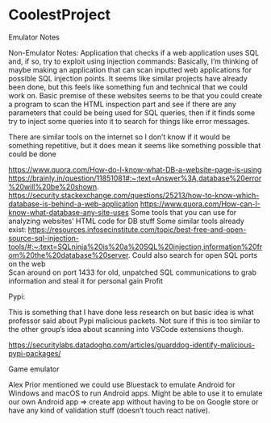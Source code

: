 # CoolestProject

Emulator Notes


Non-Emulator Notes:
Application that checks if a web application uses SQL and, if so, try to exploit using injection commands:
Basically, I’m thinking of maybe making an application that can scan inputted web applications for possible SQL injection points. It seems like similar projects have already been done, but this feels like something fun and technical that we could work on. Basic premise of these websites seems to be that you could create a program to scan the HTML inspection part and see if there are any parameters that could be being used for SQL queries, then if it finds some try to inject some queries into it to search for things like error messages.

There are similar tools on the internet so I don’t know if it would be something repetitive, but it does mean it seems like something possible that could be done

https://www.quora.com/How-do-I-know-what-DB-a-website-page-is-using 
https://brainly.in/question/11851081#:~:text=Answer%3A,database%20error%20will%20be%20shown. 
https://security.stackexchange.com/questions/25213/how-to-know-which-database-is-behind-a-web-application 
https://www.quora.com/How-can-I-know-what-database-any-site-uses Some tools that you can use for analyzing websites’ HTML code for DB stuff
Some similar tools already exist: https://resources.infosecinstitute.com/topic/best-free-and-open-source-sql-injection-tools/#:~:text=SQLninja%20is%20a%20SQL%20injection,information%20from%20the%20database%20server.
Could also search for open SQL ports on the web\
Scan around on port 1433 for old, unpatched SQL communications to grab information and steal it for personal gain
Profit


Pypi:

This is something that I have done less research on but basic idea is what professor said about Pypi malicious packets. Not sure if this is too similar to the other group’s idea about scanning into VSCode extensions though.

https://securitylabs.datadoghq.com/articles/guarddog-identify-malicious-pypi-packages/

Game emulator

Alex Prior mentioned we could use Bluestack to emulate Android for Windows and macOS to run Android apps. Might be able to use it to emulate our own Android app => create app without having to be on Google store or have any kind of validation stuff (doesn’t touch react native).  
